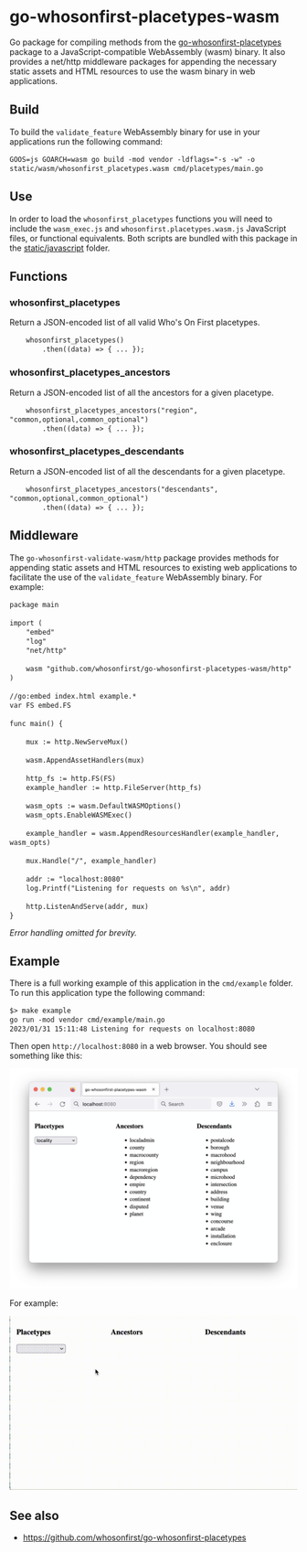 # go-whosonfirst-placetypes-wasm

Go package for compiling methods from the [go-whosonfirst-placetypes](https://github.com/whosonfirst/go-whosonfirst-placetypes) package to a JavaScript-compatible WebAssembly (wasm) binary. It also provides a net/http middleware packages for appending the necessary static assets and HTML resources to use the wasm binary in web applications.

## Build

To build the `validate_feature` WebAssembly binary for use in your applications run the following command:

```
GOOS=js GOARCH=wasm go build -mod vendor -ldflags="-s -w" -o static/wasm/whosonfirst_placetypes.wasm cmd/placetypes/main.go
```

## Use

In order to load the `whosonfirst_placetypes` functions you will need to include the `wasm_exec.js` and `whosonfirst.placetypes.wasm.js` JavaScript files, or functional equivalents. Both scripts are bundled with this package in the [static/javascript](static/javascript) folder.

## Functions

### whosonfirst_placetypes

Return a JSON-encoded list of all valid Who's On First placetypes.

```
	whosonfirst_placetypes()
	    .then((data) => { ... });
```

### whosonfirst_placetypes_ancestors

Return a JSON-encoded list of all the ancestors for a given placetype.

```
	whosonfirst_placetypes_ancestors("region", "common,optional,common_optional")
	    .then((data) => { ... });
```

### whosonfirst_placetypes_descendants

Return a JSON-encoded list of all the descendants for a given placetype.

```
	whosonfirst_placetypes_ancestors("descendants", "common,optional,common_optional")
	    .then((data) => { ... });
```

## Middleware

The `go-whosonfirst-validate-wasm/http` package provides methods for appending static assets and HTML resources to existing web applications to facilitate the use of the `validate_feature` WebAssembly binary. For example:

```
package main

import (
	"embed"
	"log"
	"net/http"

	wasm "github.com/whosonfirst/go-whosonfirst-placetypes-wasm/http"
)

//go:embed index.html example.*
var FS embed.FS

func main() {

	mux := http.NewServeMux()

	wasm.AppendAssetHandlers(mux)

	http_fs := http.FS(FS)
	example_handler := http.FileServer(http_fs)

	wasm_opts := wasm.DefaultWASMOptions()
	wasm_opts.EnableWASMExec()

	example_handler = wasm.AppendResourcesHandler(example_handler, wasm_opts)

	mux.Handle("/", example_handler)

	addr := "localhost:8080"
	log.Printf("Listening for requests on %s\n", addr)

	http.ListenAndServe(addr, mux)
}
```

_Error handling omitted for brevity._

## Example

There is a full working example of this application in the `cmd/example` folder. To run this application type the following command:

```
$> make example
go run -mod vendor cmd/example/main.go
2023/01/31 15:11:48 Listening for requests on localhost:8080
```

Then open `http://localhost:8080` in a  web browser. You should see something like this:

![](docs/images/wof-placetypes-wasm.png)

For example:

![](docs/images/wof-placetypes-wasm.gif)

## See also

* https://github.com/whosonfirst/go-whosonfirst-placetypes